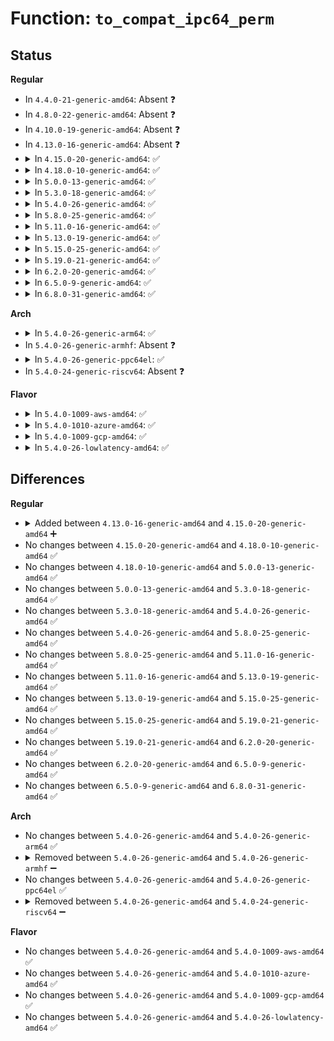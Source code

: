 # Function: <code>to_compat_ipc64_perm</code>

## Status
<b>Regular</b>
<ul>
<li>
In <code>4.4.0-21-generic-amd64</code>: Absent ❓
</li>
<li>
In <code>4.8.0-22-generic-amd64</code>: Absent ❓
</li>
<li>
In <code>4.10.0-19-generic-amd64</code>: Absent ❓
</li>
<li>
In <code>4.13.0-16-generic-amd64</code>: Absent ❓
</li>
<li>
<details>
<summary>In <code>4.15.0-20-generic-amd64</code>: ✅</summary>

```c
void to_compat_ipc64_perm(struct compat_ipc64_perm * to, struct ipc64_perm * from)
```

```json
{
  "name": "to_compat_ipc64_perm",
  "collision_type": "Unique Global",
  "inline_type": "No",
  "funcs": [
    {
      "addr": 18446744071582673264,
      "name": "to_compat_ipc64_perm",
      "external": true,
      "loc": "ipc/compat.c:62",
      "file": "ipc/compat.c",
      "inline": "seen, unknown",
      "caller_inline": [],
      "caller_func": [
        "ipc/msg.c:copy_compat_msqid_to_user",
        "ipc/sem.c:copy_compat_semid_to_user",
        "ipc/shm.c:copy_compat_shmid_to_user"
      ]
    }
  ],
  "symbols": [
    {
      "addr": 18446744071582673264,
      "name": "to_compat_ipc64_perm",
      "section": ".text",
      "bind": "STB_GLOBAL",
      "size": 54
    }
  ]
}
```
</details>
</li>
<li>
<details>
<summary>In <code>4.18.0-10-generic-amd64</code>: ✅</summary>

```c
void to_compat_ipc64_perm(struct compat_ipc64_perm * to, struct ipc64_perm * from)
```

```json
{
  "name": "to_compat_ipc64_perm",
  "collision_type": "Unique Global",
  "inline_type": "No",
  "funcs": [
    {
      "addr": 18446744071582866560,
      "name": "to_compat_ipc64_perm",
      "external": true,
      "loc": "ipc/compat.c:62",
      "file": "ipc/compat.c",
      "inline": "seen, unknown",
      "caller_inline": [],
      "caller_func": [
        "ipc/msg.c:copy_compat_msqid_to_user",
        "ipc/sem.c:copy_compat_semid_to_user",
        "ipc/shm.c:copy_compat_shmid_to_user"
      ]
    }
  ],
  "symbols": [
    {
      "addr": 18446744071582866560,
      "name": "to_compat_ipc64_perm",
      "section": ".text",
      "bind": "STB_GLOBAL",
      "size": 54
    }
  ]
}
```
</details>
</li>
<li>
<details>
<summary>In <code>5.0.0-13-generic-amd64</code>: ✅</summary>

```c
void to_compat_ipc64_perm(struct compat_ipc64_perm * to, struct ipc64_perm * from)
```

```json
{
  "name": "to_compat_ipc64_perm",
  "collision_type": "Unique Global",
  "inline_type": "No",
  "funcs": [
    {
      "addr": 18446744071582974688,
      "name": "to_compat_ipc64_perm",
      "external": true,
      "loc": "ipc/compat.c:62",
      "file": "ipc/compat.c",
      "inline": "seen, unknown",
      "caller_inline": [],
      "caller_func": [
        "ipc/msg.c:copy_compat_msqid_to_user",
        "ipc/sem.c:copy_compat_semid_to_user",
        "ipc/shm.c:copy_compat_shmid_to_user"
      ]
    }
  ],
  "symbols": [
    {
      "addr": 18446744071582974688,
      "name": "to_compat_ipc64_perm",
      "section": ".text",
      "bind": "STB_GLOBAL",
      "size": 54
    }
  ]
}
```
</details>
</li>
<li>
<details>
<summary>In <code>5.3.0-18-generic-amd64</code>: ✅</summary>

```c
void to_compat_ipc64_perm(struct compat_ipc64_perm * to, struct ipc64_perm * from)
```

```json
{
  "name": "to_compat_ipc64_perm",
  "collision_type": "Unique Global",
  "inline_type": "No",
  "funcs": [
    {
      "addr": 18446744071583155728,
      "name": "to_compat_ipc64_perm",
      "external": true,
      "loc": "ipc/compat.c:62",
      "file": "ipc/compat.c",
      "inline": "seen, unknown",
      "caller_inline": [],
      "caller_func": [
        "ipc/msg.c:copy_compat_msqid_to_user",
        "ipc/sem.c:copy_compat_semid_to_user",
        "ipc/shm.c:copy_compat_shmid_to_user"
      ]
    }
  ],
  "symbols": [
    {
      "addr": 18446744071583155728,
      "name": "to_compat_ipc64_perm",
      "section": ".text",
      "bind": "STB_GLOBAL",
      "size": 54
    }
  ]
}
```
</details>
</li>
<li>
<details>
<summary>In <code>5.4.0-26-generic-amd64</code>: ✅</summary>

```c
void to_compat_ipc64_perm(struct compat_ipc64_perm * to, struct ipc64_perm * from)
```

```json
{
  "name": "to_compat_ipc64_perm",
  "collision_type": "Unique Global",
  "inline_type": "No",
  "funcs": [
    {
      "addr": 18446744071583261792,
      "name": "to_compat_ipc64_perm",
      "external": true,
      "loc": "ipc/compat.c:62",
      "file": "ipc/compat.c",
      "inline": "seen, unknown",
      "caller_inline": [],
      "caller_func": [
        "ipc/msg.c:copy_compat_msqid_to_user",
        "ipc/sem.c:copy_compat_semid_to_user",
        "ipc/shm.c:copy_compat_shmid_to_user"
      ]
    }
  ],
  "symbols": [
    {
      "addr": 18446744071583261792,
      "name": "to_compat_ipc64_perm",
      "section": ".text",
      "bind": "STB_GLOBAL",
      "size": 54
    }
  ]
}
```
</details>
</li>
<li>
<details>
<summary>In <code>5.8.0-25-generic-amd64</code>: ✅</summary>

```c
void to_compat_ipc64_perm(struct compat_ipc64_perm * to, struct ipc64_perm * from)
```

```json
{
  "name": "to_compat_ipc64_perm",
  "collision_type": "Unique Global",
  "inline_type": "No",
  "funcs": [
    {
      "addr": 18446744071583588864,
      "name": "to_compat_ipc64_perm",
      "external": true,
      "loc": "ipc/compat.c:62",
      "file": "ipc/compat.c",
      "inline": "seen, unknown",
      "caller_inline": [],
      "caller_func": [
        "ipc/msg.c:copy_compat_msqid_to_user",
        "ipc/sem.c:copy_compat_semid_to_user",
        "ipc/shm.c:copy_compat_shmid_to_user"
      ]
    }
  ],
  "symbols": [
    {
      "addr": 18446744071583588864,
      "name": "to_compat_ipc64_perm",
      "section": ".text",
      "bind": "STB_GLOBAL",
      "size": 54
    }
  ]
}
```
</details>
</li>
<li>
<details>
<summary>In <code>5.11.0-16-generic-amd64</code>: ✅</summary>

```c
void to_compat_ipc64_perm(struct compat_ipc64_perm * to, struct ipc64_perm * from)
```

```json
{
  "name": "to_compat_ipc64_perm",
  "collision_type": "Unique Global",
  "inline_type": "No",
  "funcs": [
    {
      "addr": 18446744071583709184,
      "name": "to_compat_ipc64_perm",
      "external": true,
      "loc": "ipc/compat.c:62",
      "file": "ipc/compat.c",
      "inline": "seen, unknown",
      "caller_inline": [],
      "caller_func": [
        "ipc/msg.c:copy_compat_msqid_to_user",
        "ipc/sem.c:copy_compat_semid_to_user",
        "ipc/shm.c:copy_compat_shmid_to_user"
      ]
    }
  ],
  "symbols": [
    {
      "addr": 18446744071583709184,
      "name": "to_compat_ipc64_perm",
      "section": ".text",
      "bind": "STB_GLOBAL",
      "size": 54
    }
  ]
}
```
</details>
</li>
<li>
<details>
<summary>In <code>5.13.0-19-generic-amd64</code>: ✅</summary>

```c
void to_compat_ipc64_perm(struct compat_ipc64_perm * to, struct ipc64_perm * from)
```

```json
{
  "name": "to_compat_ipc64_perm",
  "collision_type": "Unique Global",
  "inline_type": "No",
  "funcs": [
    {
      "addr": 18446744071583733744,
      "name": "to_compat_ipc64_perm",
      "external": true,
      "loc": "ipc/compat.c:62",
      "file": "ipc/compat.c",
      "inline": "seen, unknown",
      "caller_inline": [],
      "caller_func": [
        "ipc/msg.c:copy_compat_msqid_to_user",
        "ipc/sem.c:copy_compat_semid_to_user",
        "ipc/shm.c:copy_compat_shmid_to_user"
      ]
    }
  ],
  "symbols": [
    {
      "addr": 18446744071583733744,
      "name": "to_compat_ipc64_perm",
      "section": ".text",
      "bind": "STB_GLOBAL",
      "size": 54
    }
  ]
}
```
</details>
</li>
<li>
<details>
<summary>In <code>5.15.0-25-generic-amd64</code>: ✅</summary>

```c
void to_compat_ipc64_perm(struct compat_ipc64_perm * to, struct ipc64_perm * from)
```

```json
{
  "name": "to_compat_ipc64_perm",
  "collision_type": "Unique Global",
  "inline_type": "No",
  "funcs": [
    {
      "addr": 18446744071584095104,
      "name": "to_compat_ipc64_perm",
      "external": true,
      "loc": "ipc/compat.c:62",
      "file": "ipc/compat.c",
      "inline": "seen, unknown",
      "caller_inline": [],
      "caller_func": [
        "ipc/msg.c:copy_compat_msqid_to_user",
        "ipc/sem.c:copy_compat_semid_to_user",
        "ipc/shm.c:copy_compat_shmid_to_user"
      ]
    }
  ],
  "symbols": [
    {
      "addr": 18446744071584095104,
      "name": "to_compat_ipc64_perm",
      "section": ".text",
      "bind": "STB_GLOBAL",
      "size": 54
    }
  ]
}
```
</details>
</li>
<li>
<details>
<summary>In <code>5.19.0-21-generic-amd64</code>: ✅</summary>

```c
void to_compat_ipc64_perm(struct compat_ipc64_perm * to, struct ipc64_perm * from)
```

```json
{
  "name": "to_compat_ipc64_perm",
  "collision_type": "Unique Global",
  "inline_type": "No",
  "funcs": [
    {
      "addr": 18446744071584690144,
      "name": "to_compat_ipc64_perm",
      "external": true,
      "loc": "ipc/compat.c:62",
      "file": "ipc/compat.c",
      "inline": "seen, unknown",
      "caller_inline": [],
      "caller_func": [
        "ipc/msg.c:copy_compat_msqid_to_user",
        "ipc/sem.c:copy_compat_semid_to_user",
        "ipc/shm.c:copy_compat_shmid_to_user"
      ]
    }
  ],
  "symbols": [
    {
      "addr": 18446744071584690144,
      "name": "to_compat_ipc64_perm",
      "section": ".text",
      "bind": "STB_GLOBAL",
      "size": 64
    }
  ]
}
```
</details>
</li>
<li>
<details>
<summary>In <code>6.2.0-20-generic-amd64</code>: ✅</summary>

```c
void to_compat_ipc64_perm(struct compat_ipc64_perm * to, struct ipc64_perm * from)
```

```json
{
  "name": "to_compat_ipc64_perm",
  "collision_type": "Unique Global",
  "inline_type": "No",
  "funcs": [
    {
      "addr": 18446744071585381040,
      "name": "to_compat_ipc64_perm",
      "external": true,
      "loc": "ipc/compat.c:62",
      "file": "ipc/compat.c",
      "inline": "seen, unknown",
      "caller_inline": [],
      "caller_func": [
        "ipc/msg.c:copy_compat_msqid_to_user",
        "ipc/sem.c:copy_compat_semid_to_user",
        "ipc/shm.c:copy_compat_shmid_to_user"
      ]
    }
  ],
  "symbols": [
    {
      "addr": 18446744071585381040,
      "name": "to_compat_ipc64_perm",
      "section": ".text",
      "bind": "STB_GLOBAL",
      "size": 64
    }
  ]
}
```
</details>
</li>
<li>
<details>
<summary>In <code>6.5.0-9-generic-amd64</code>: ✅</summary>

```c
void to_compat_ipc64_perm(struct compat_ipc64_perm * to, struct ipc64_perm * from)
```

```json
{
  "name": "to_compat_ipc64_perm",
  "collision_type": "Unique Global",
  "inline_type": "No",
  "funcs": [
    {
      "addr": 18446744071585612016,
      "name": "to_compat_ipc64_perm",
      "external": true,
      "loc": "ipc/compat.c:62",
      "file": "ipc/compat.c",
      "inline": "seen, unknown",
      "caller_inline": [],
      "caller_func": [
        "ipc/msg.c:copy_compat_msqid_to_user",
        "ipc/sem.c:copy_compat_semid_to_user",
        "ipc/shm.c:copy_compat_shmid_to_user"
      ]
    }
  ],
  "symbols": [
    {
      "addr": 18446744071585612016,
      "name": "to_compat_ipc64_perm",
      "section": ".text",
      "bind": "STB_GLOBAL",
      "size": 64
    }
  ]
}
```
</details>
</li>
<li>
<details>
<summary>In <code>6.8.0-31-generic-amd64</code>: ✅</summary>

```c
void to_compat_ipc64_perm(struct compat_ipc64_perm * to, struct ipc64_perm * from)
```

```json
{
  "name": "to_compat_ipc64_perm",
  "collision_type": "Unique Global",
  "inline_type": "No",
  "funcs": [
    {
      "addr": 18446744071585858736,
      "name": "to_compat_ipc64_perm",
      "external": true,
      "loc": "ipc/compat.c:62",
      "file": "ipc/compat.c",
      "inline": "seen, unknown",
      "caller_inline": [],
      "caller_func": [
        "ipc/msg.c:copy_compat_msqid_to_user",
        "ipc/sem.c:copy_compat_semid_to_user",
        "ipc/shm.c:copy_compat_shmid_to_user"
      ]
    }
  ],
  "symbols": [
    {
      "addr": 18446744071585858736,
      "name": "to_compat_ipc64_perm",
      "section": ".text",
      "bind": "STB_GLOBAL",
      "size": 64
    }
  ]
}
```
</details>
</li>
</ul>
<b>Arch</b>
<ul>
<li>
<details>
<summary>In <code>5.4.0-26-generic-arm64</code>: ✅</summary>

```c
void to_compat_ipc64_perm(struct compat_ipc64_perm * to, struct ipc64_perm * from)
```

```json
{
  "name": "to_compat_ipc64_perm",
  "collision_type": "Unique Global",
  "inline_type": "No",
  "funcs": [
    {
      "addr": 18446603336494991768,
      "name": "to_compat_ipc64_perm",
      "external": true,
      "loc": "ipc/compat.c:62",
      "file": "ipc/compat.c",
      "inline": "seen, unknown",
      "caller_inline": [],
      "caller_func": [
        "ipc/msg.c:copy_compat_msqid_to_user",
        "ipc/sem.c:copy_compat_semid_to_user",
        "ipc/shm.c:copy_compat_shmid_to_user"
      ]
    }
  ],
  "symbols": [
    {
      "addr": 18446603336494991768,
      "name": "to_compat_ipc64_perm",
      "section": ".text",
      "bind": "STB_GLOBAL",
      "size": 96
    }
  ]
}
```
</details>
</li>
<li>
In <code>5.4.0-26-generic-armhf</code>: Absent ❓
</li>
<li>
<details>
<summary>In <code>5.4.0-26-generic-ppc64el</code>: ✅</summary>

```c
void to_compat_ipc64_perm(struct compat_ipc64_perm * to, struct ipc64_perm * from)
```

```json
{
  "name": "to_compat_ipc64_perm",
  "collision_type": "Unique Global",
  "inline_type": "No",
  "funcs": [
    {
      "addr": 13835058055288871040,
      "name": "to_compat_ipc64_perm",
      "external": true,
      "loc": "ipc/compat.c:62",
      "file": "ipc/compat.c",
      "inline": "seen, unknown",
      "caller_inline": [],
      "caller_func": [
        "ipc/msg.c:copy_compat_msqid_to_user",
        "ipc/sem.c:copy_compat_semid_to_user",
        "ipc/shm.c:copy_compat_shmid_to_user"
      ]
    }
  ],
  "symbols": [
    {
      "addr": 13835058055288871040,
      "name": "to_compat_ipc64_perm",
      "section": ".text",
      "bind": "STB_GLOBAL",
      "size": 68
    }
  ]
}
```
</details>
</li>
<li>
In <code>5.4.0-24-generic-riscv64</code>: Absent ❓
</li>
</ul>
<b>Flavor</b>
<ul>
<li>
<details>
<summary>In <code>5.4.0-1009-aws-amd64</code>: ✅</summary>

```c
void to_compat_ipc64_perm(struct compat_ipc64_perm * to, struct ipc64_perm * from)
```

```json
{
  "name": "to_compat_ipc64_perm",
  "collision_type": "Unique Global",
  "inline_type": "No",
  "funcs": [
    {
      "addr": 18446744071583230528,
      "name": "to_compat_ipc64_perm",
      "external": true,
      "loc": "ipc/compat.c:62",
      "file": "ipc/compat.c",
      "inline": "seen, unknown",
      "caller_inline": [],
      "caller_func": [
        "ipc/msg.c:copy_compat_msqid_to_user",
        "ipc/sem.c:copy_compat_semid_to_user",
        "ipc/shm.c:copy_compat_shmid_to_user"
      ]
    }
  ],
  "symbols": [
    {
      "addr": 18446744071583230528,
      "name": "to_compat_ipc64_perm",
      "section": ".text",
      "bind": "STB_GLOBAL",
      "size": 54
    }
  ]
}
```
</details>
</li>
<li>
<details>
<summary>In <code>5.4.0-1010-azure-amd64</code>: ✅</summary>

```c
void to_compat_ipc64_perm(struct compat_ipc64_perm * to, struct ipc64_perm * from)
```

```json
{
  "name": "to_compat_ipc64_perm",
  "collision_type": "Unique Global",
  "inline_type": "No",
  "funcs": [
    {
      "addr": 18446744071583167680,
      "name": "to_compat_ipc64_perm",
      "external": true,
      "loc": "ipc/compat.c:62",
      "file": "ipc/compat.c",
      "inline": "seen, unknown",
      "caller_inline": [],
      "caller_func": [
        "ipc/msg.c:copy_compat_msqid_to_user",
        "ipc/sem.c:copy_compat_semid_to_user",
        "ipc/shm.c:copy_compat_shmid_to_user"
      ]
    }
  ],
  "symbols": [
    {
      "addr": 18446744071583167680,
      "name": "to_compat_ipc64_perm",
      "section": ".text",
      "bind": "STB_GLOBAL",
      "size": 54
    }
  ]
}
```
</details>
</li>
<li>
<details>
<summary>In <code>5.4.0-1009-gcp-amd64</code>: ✅</summary>

```c
void to_compat_ipc64_perm(struct compat_ipc64_perm * to, struct ipc64_perm * from)
```

```json
{
  "name": "to_compat_ipc64_perm",
  "collision_type": "Unique Global",
  "inline_type": "No",
  "funcs": [
    {
      "addr": 18446744071583214560,
      "name": "to_compat_ipc64_perm",
      "external": true,
      "loc": "ipc/compat.c:62",
      "file": "ipc/compat.c",
      "inline": "seen, unknown",
      "caller_inline": [],
      "caller_func": [
        "ipc/msg.c:copy_compat_msqid_to_user",
        "ipc/sem.c:copy_compat_semid_to_user",
        "ipc/shm.c:copy_compat_shmid_to_user"
      ]
    }
  ],
  "symbols": [
    {
      "addr": 18446744071583214560,
      "name": "to_compat_ipc64_perm",
      "section": ".text",
      "bind": "STB_GLOBAL",
      "size": 54
    }
  ]
}
```
</details>
</li>
<li>
<details>
<summary>In <code>5.4.0-26-lowlatency-amd64</code>: ✅</summary>

```c
void to_compat_ipc64_perm(struct compat_ipc64_perm * to, struct ipc64_perm * from)
```

```json
{
  "name": "to_compat_ipc64_perm",
  "collision_type": "Unique Global",
  "inline_type": "No",
  "funcs": [
    {
      "addr": 18446744071583308448,
      "name": "to_compat_ipc64_perm",
      "external": true,
      "loc": "ipc/compat.c:62",
      "file": "ipc/compat.c",
      "inline": "seen, unknown",
      "caller_inline": [],
      "caller_func": [
        "ipc/msg.c:copy_compat_msqid_to_user",
        "ipc/sem.c:copy_compat_semid_to_user",
        "ipc/shm.c:copy_compat_shmid_to_user"
      ]
    }
  ],
  "symbols": [
    {
      "addr": 18446744071583308448,
      "name": "to_compat_ipc64_perm",
      "section": ".text",
      "bind": "STB_GLOBAL",
      "size": 54
    }
  ]
}
```
</details>
</li>
</ul>

## Differences
<b>Regular</b>
<ul>
<li>
<details>
<summary>Added between <code>4.13.0-16-generic-amd64</code> and <code>4.15.0-20-generic-amd64</code> ➕</summary>

```c
void to_compat_ipc64_perm(struct compat_ipc64_perm * to, struct ipc64_perm * from)
```
</details>
</li>
<li>
No changes between <code>4.15.0-20-generic-amd64</code> and <code>4.18.0-10-generic-amd64</code> ✅
</li>
<li>
No changes between <code>4.18.0-10-generic-amd64</code> and <code>5.0.0-13-generic-amd64</code> ✅
</li>
<li>
No changes between <code>5.0.0-13-generic-amd64</code> and <code>5.3.0-18-generic-amd64</code> ✅
</li>
<li>
No changes between <code>5.3.0-18-generic-amd64</code> and <code>5.4.0-26-generic-amd64</code> ✅
</li>
<li>
No changes between <code>5.4.0-26-generic-amd64</code> and <code>5.8.0-25-generic-amd64</code> ✅
</li>
<li>
No changes between <code>5.8.0-25-generic-amd64</code> and <code>5.11.0-16-generic-amd64</code> ✅
</li>
<li>
No changes between <code>5.11.0-16-generic-amd64</code> and <code>5.13.0-19-generic-amd64</code> ✅
</li>
<li>
No changes between <code>5.13.0-19-generic-amd64</code> and <code>5.15.0-25-generic-amd64</code> ✅
</li>
<li>
No changes between <code>5.15.0-25-generic-amd64</code> and <code>5.19.0-21-generic-amd64</code> ✅
</li>
<li>
No changes between <code>5.19.0-21-generic-amd64</code> and <code>6.2.0-20-generic-amd64</code> ✅
</li>
<li>
No changes between <code>6.2.0-20-generic-amd64</code> and <code>6.5.0-9-generic-amd64</code> ✅
</li>
<li>
No changes between <code>6.5.0-9-generic-amd64</code> and <code>6.8.0-31-generic-amd64</code> ✅
</li>
</ul>
<b>Arch</b>
<ul>
<li>
No changes between <code>5.4.0-26-generic-amd64</code> and <code>5.4.0-26-generic-arm64</code> ✅
</li>
<li>
<details>
<summary>Removed between <code>5.4.0-26-generic-amd64</code> and <code>5.4.0-26-generic-armhf</code> ➖</summary>

```c
void to_compat_ipc64_perm(struct compat_ipc64_perm * to, struct ipc64_perm * from)
```
</details>
</li>
<li>
No changes between <code>5.4.0-26-generic-amd64</code> and <code>5.4.0-26-generic-ppc64el</code> ✅
</li>
<li>
<details>
<summary>Removed between <code>5.4.0-26-generic-amd64</code> and <code>5.4.0-24-generic-riscv64</code> ➖</summary>

```c
void to_compat_ipc64_perm(struct compat_ipc64_perm * to, struct ipc64_perm * from)
```
</details>
</li>
</ul>
<b>Flavor</b>
<ul>
<li>
No changes between <code>5.4.0-26-generic-amd64</code> and <code>5.4.0-1009-aws-amd64</code> ✅
</li>
<li>
No changes between <code>5.4.0-26-generic-amd64</code> and <code>5.4.0-1010-azure-amd64</code> ✅
</li>
<li>
No changes between <code>5.4.0-26-generic-amd64</code> and <code>5.4.0-1009-gcp-amd64</code> ✅
</li>
<li>
No changes between <code>5.4.0-26-generic-amd64</code> and <code>5.4.0-26-lowlatency-amd64</code> ✅
</li>
</ul>
